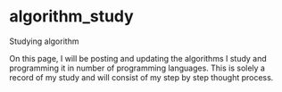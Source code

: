 # algorithm_study
Studying algorithm

On this page, I will be posting and updating the algorithms I study and programming it in number of programming languages.
This is solely a record of my study and will consist of my step by step thought process.

